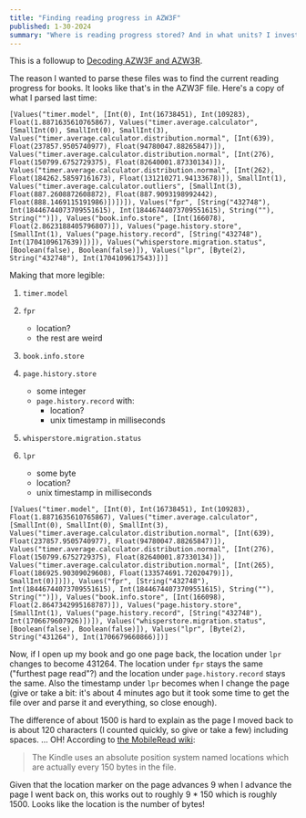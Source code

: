 ```yaml
---
title: "Finding reading progress in AZW3F"
published: 1-30-2024
summary: "Where is reading progress stored? And in what units? I investigate."
---
```


This is a followup to [Decoding AZW3F and AZW3R](/journal/decoding-azw3f-azw3r/).

The reason I wanted to parse these files was to find the current reading progress for books. It looks like that's in the AZW3F file. Here's a copy of what I parsed last time:

```
[Values("timer.model", [Int(0), Int(16738451), Int(109283), Float(1.8871635610765867), Values("timer.average.calculator", [SmallInt(0), SmallInt(0), SmallInt(3), Values("timer.average.calculator.distribution.normal", [Int(639), Float(237857.9505740977), Float(94780047.88265847)]), Values("timer.average.calculator.distribution.normal", [Int(276), Float(150799.6752729375), Float(82640001.87330134)]), Values("timer.average.calculator.distribution.normal", [Int(262), Float(184262.58597161673), Float(131210271.94133678)]), SmallInt(1), Values("timer.average.calculator.outliers", [SmallInt(3), Float(887.2608872608872), Float(887.9093198992442), Float(888.1469115191986)])])]), Values("fpr", [String("432748"), Int(18446744073709551615), Int(18446744073709551615), String(""), String("")]), Values("book.info.store", [Int(166078), Float(2.8623188405796807)]), Values("page.history.store", [SmallInt(1), Values("page.history.record", [String("432748"), Int(1704109617639)])]), Values("whisperstore.migration.status", [Boolean(false), Boolean(false)]), Values("lpr", [Byte(2), String("432748"), Int(1704109617543)])]
```

Making that more legible:

1. `timer.model`
2. `fpr`

    - location?
    - the rest are weird

3. `book.info.store`
4. `page.history.store`

    - some integer
    - `page.history.record` with:
        - location?
        - unix timestamp in milliseconds

5. `whisperstore.migration.status`
6. `lpr`
    - some byte
    - location?
    - unix timestamp in milliseconds

```
[Values("timer.model", [Int(0), Int(16738451), Int(109283), Float(1.8871635610765867), Values("timer.average.calculator", [SmallInt(0), SmallInt(0), SmallInt(3), Values("timer.average.calculator.distribution.normal", [Int(639), Float(237857.9505740977), Float(94780047.88265847)]), Values("timer.average.calculator.distribution.normal", [Int(276), Float(150799.6752729375), Float(82640001.87330134)]), Values("timer.average.calculator.distribution.normal", [Int(265), Float(186925.90309029608), Float(133574691.72020479)]), SmallInt(0)])]), Values("fpr", [String("432748"), Int(18446744073709551615), Int(18446744073709551615), String(""), String("")]), Values("book.info.store", [Int(166098), Float(2.8647342995168787)]), Values("page.history.store", [SmallInt(1), Values("page.history.record", [String("432748"), Int(1706679607926)])]), Values("whisperstore.migration.status", [Boolean(false), Boolean(false)]), Values("lpr", [Byte(2), String("431264"), Int(1706679660866)])]
```

Now, if I open up my book and go one page back, the location under `lpr` changes to become 431264. The location under `fpr` stays the same ("furthest page read"?) and the location under `page.history.record` stays the same. Also the timestamp under `lpr` becomes when I change the page (give or take a bit: it's about 4 minutes ago but it took some time to get the file over and parse it and everything, so close enough).

The difference of about 1500 is hard to explain as the page I moved back to is about 120 characters (I counted quickly, so give or take a few) including spaces. ... OH! According to [the MobileRead wiki](https://wiki.mobileread.com/wiki/Page_numbers#Implementation):

> The Kindle uses an absolute position system named locations which are actually every 150 bytes in the file.

Given that the location marker on the page advances 9 when I advance the page I went back on, this works out to roughly 9 \* 150 which is roughly 1500. Looks like the location is the number of bytes!
